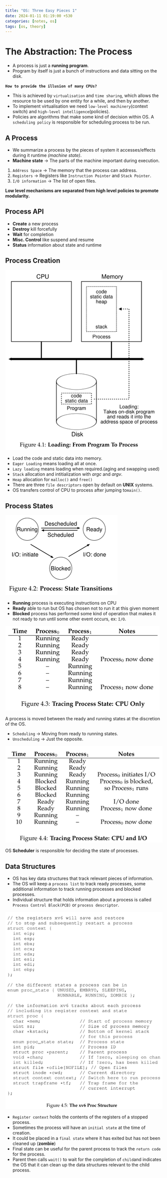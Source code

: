 ```yaml
---
title: "OS: Three Easy Pieces 1"
date: 2024-01-11 01:19:00 +530
categories: [notes, os]
tags: [os, theory]
---
```


# The Abstraction: The Process

- A process is just a **running program**.
- Program by itself is just a bunch of instructions and data sitting on the disk.

**`How to provide the illusion of many CPUs?`**

- This is achieved by `virtualisation` and `time sharing`, which allows the resource to be used by one entity for a while, and then by another.
- To implement virtualisation we need `low-level machinery`(context switch) and `high-level intelligence`(policies).
- Policies are algorithms that make some kind of decision within OS. A `scheduling policy` is responsible for scheduling process to be run.

## A Process

- We summarize a process by the pieces of system it accesses/effects during it runtime _(machine state)_.
- **Machine state** -> The parts of the machine important during execution.

1. `Address Space` -> The memory that the process can address.
2. `Registers` -> Registers like `Instruction Pointer` and `Stack Pointer`.
3. `I/O information` -> The list of open files.

**Low level mechanisms are separated from high level policies to promote modularity.**

## Process API

- **Create** a new process
- **Destroy** kill forcefully
- **Wait** for completion
- **Misc. Control** like suspend and resume
- **Status** information about state and runtime

## Process Creation

![loading: from program to process](/assets/images/3.1.png)

- Load the code and static data into memory.
- `Eager Loading` means loading all at once.
- `Lazy loading` means loading when required.(aging and swapping used)
- `Stack` allocation and intitialization with _argc_ and _argv_.
- `Heap` allocation for `malloc()` and `free()`
- There are three `file descriptors` open by default on **UNIX** systems.
- OS transfers control of CPU to process after jumping to`main()`.

## Process States

![state transitions](/assets/images/3.2.png)

- **Running** process is executing instructions on CPU
- **Ready** able to run but OS has chosen not to run it at this given moment
- **Blocked** process has performed some kind of operation that makes it not ready to run until some other event occurs, ex: `I/O`.

![tracing just cpu](/assets/images/3.3.png)

A process is moved between the ready and running states at the discretion of the OS.

- `Scheduling` -> Moving from ready to running states.
- `Unscheduling` -> Just the opposite.

![tracing cpu and i/o](/assets/images/3.4.png)

OS **Scheduler** is responsible for deciding the state of processes.

## Data Structures

- OS has key data structures that track relevant pieces of information.
- The OS will keep a `process list` to track ready processes, some additional information to track running processes and blocked processes.
- Individual structure that holds information about a process is called `Process Control Block(PCB)` or `process descriptor`.

![xv6 proc structure](/assets/images/3.5.png)

- `Register context` holds the contents of the registers of a stopped process.
- Sometimes the process will have an `initial state` at the time of creation.
- It could be placed in a `final state` where it has exited but has not been cleaned up (**zombie**)
- Final state can be useful for the parent process to track the `return code` for the process.
- Parent then calls `wait()` to wait for the completion of `child`and indicates the OS that it can clean up the data structures relevant to the child process.
